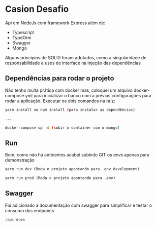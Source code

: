 # Casion Desafio

Api em NodeJs com framework Express além de:

- Typescript
- TypeOrm
- Swagger
- Mongo

Alguns princípios de SOLID foram adotados, como a singularidade de responsábilidade e usos de interface na injeção das dependências

## Dependências para rodar o projeto

Não tenho muita prática com docker mas, coloquei um arquivo docker-compose.yml para inicializar o banco com a prévias configurações para rodar a aplicação.
Executar os dois comandos na raíz:

```bash
yarn install ou npm install (para instalar as dependências)

...

docker-compose up -d (subir o container com o mongo)
```

## Run

Bom, como não há ambientes acabei subindo GIT os envs apenas para demonstração

```python
yarn run dev (Roda o projeto apontando para .env.development)

yarn run prod (Roda o projeto apontando para .env)
```

## Swagger

Foi adicionado a documentação com swagger para simplificar e testar o consumo dos endpoints

```python
/api-docs
```
